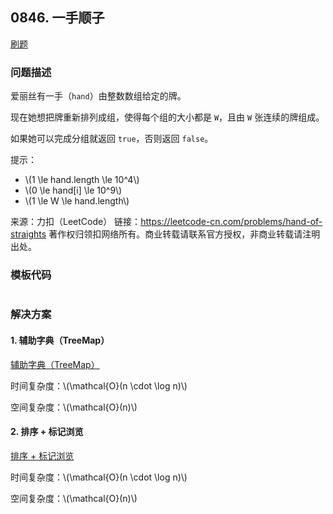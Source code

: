 <script src="https://cdn.bootcss.com/mathjax/2.7.7/MathJax.js?config=TeX-AMS-MML_HTMLorMML"></script>

## 0846. 一手顺子

[刷题](qu0846/solu/Solution.java)

### 问题描述

爱丽丝有一手（`hand`）由整数数组给定的牌。 

现在她想把牌重新排列成组，使得每个组的大小都是 `W`，且由 `W` 张连续的牌组成。

如果她可以完成分组就返回 `true`，否则返回 `false`。

提示：

* \\(1 \le hand.length \le 10^4\\)
* \\(0 \le hand[i] \le 10^9\\)
* \\(1 \le W \le hand.length\\)

来源：力扣（LeetCode）
链接：https://leetcode-cn.com/problems/hand-of-straights
著作权归领扣网络所有。商业转载请联系官方授权，非商业转载请注明出处。

### 模板代码

``` java

```

### 解决方案

#### 1. 辅助字典（TreeMap）

[辅助字典（TreeMap）](qu0846/solu1/Solution.java)

时间复杂度：\\(\mathcal{O}(n \cdot \log n)\\)

空间复杂度：\\(\mathcal{O}(n)\\)


#### 2. 排序 + 标记浏览

[排序 + 标记浏览](qu0846/solu2/Solution.java)

时间复杂度：\\(\mathcal{O}(n \cdot \log n)\\)

空间复杂度：\\(\mathcal{O}(n)\\)

